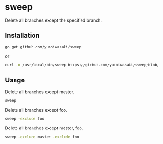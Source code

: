 # sweep

Delete all branches except the specified branch.

## Installation

```sh
go get github.com/yuzoiwasaki/sweep
```

or

```sh
curl -o /usr/local/bin/sweep https://github.com/yuzoiwasaki/sweep/blob/master/bin/sweep
```

## Usage

Delete all branches except master.

```sh
sweep
```

Delete all branches except foo.

```sh
sweep -exclude foo
```

Delete all branches except master, foo.

```sh
sweep -exclude master -exclude foo
```
